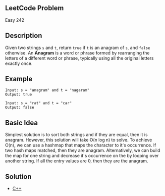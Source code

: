 ## LeetCode Problem
Easy 242

## Description
Given two strings `s` and `t`, return `true` if `t` is an anagram of `s`, and `false` otherwise.
An **Anagram** is a word or phrase formed by rearranging the letters of a different word or phrase, typically using all the original letters exactly once.


## Example
```
Input: s = "anagram" and t = "nagaram"
Output: true

Input: s = "rat" and t = "car"
Output: false
```

## Basic Idea
Simplest solution is to sort both strings and if they are equal, then it is anagram. However, this solution will take O(n log n) to solve. To achieve O(n), we can use a hashmap that maps the character to it's occurrence. If two hash maps matched, then they are anagram. Alternatively, we can build the map for one string and decrease it's occurrence on the by looping over another string. If all the entry values are 0, then they are the anagram.

## Solution
- [C++](./solution.cpp)